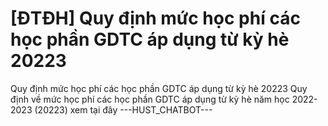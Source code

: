 # [ĐTĐH] Quy định mức học phí các học phần GDTC áp dụng từ kỳ hè 20223

Quy định mức học phí các học phần GDTC áp dụng từ kỳ hè 20223
        Quy định về mức học phí các học phần GDTC áp dụng từ kỳ hè năm học 2022-2023 (20223) xem tại đây 
 ---HUST_CHATBOT---